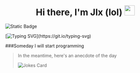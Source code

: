 <h1 align="center">Hi there, I'm Jlx (lol)
<img src="https://github.com/blackcater/blackcater/raw/main/images/Hi.gif" height="32"/></h1>

![Static Badge](https://img.shields.io/badge/punishment_↓↓↓↓↓↓↓↓%20-%20path?logoSize=auto&label=my&labelColor=%23000000FF&color=%23E33BF7FF) 

[![Typing SVG](https://readme-typing-svg.herokuapp.com?font=Fira+Code&pause=1000&color=E33BF7&center=true&width=380&lines=InfoSec(x)+student+from+Saint-P.)](https://git.io/typing-svg)

###Someday I will start programming
>In the meantime, here's an anecdote of the day
>
>![Jokes Card](https://readme-jokes.vercel.app/api)

